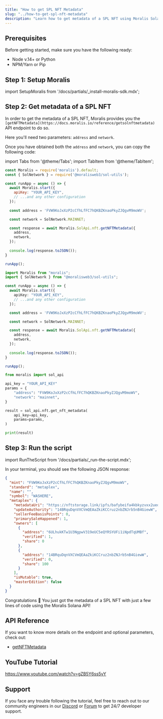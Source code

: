 ```yaml
---
title: "How to get SPL NFT Metadata"
slug: "../how-to-get-spl-nft-metadata"
description: "Learn how to get metadata of a SPL NFT using Moralis Solana API."
---
```

## Prerequisites

Before getting started, make sure you have the following ready:

- Node v.14+ or Python
- NPM/Yarn or Pip

## Step 1: Setup Moralis

import SetupMoralis from '/docs/partials/_install-moralis-sdk.mdx';

<SetupMoralis node="moralis" python="moralis" />



## Step 2: Get metadata of a SPL NFT

In order to get the metadata of a SPL NFT, Moralis provides you the `[getNFTMetadata](https://docs.moralis.io/reference/getsolnftmetadata)` API endpoint to do so.

Here you'll need two parameters: `address` and `network`.

Once you have obtained both the `address` and `network`, you can copy the following code:

import Tabs from '@theme/Tabs';
import TabItem from '@theme/TabItem';

<Tabs groupId="programming-language">
  <TabItem value="javascript" label="index.js (JavaScript)" default>

```javascript index.js
const Moralis = require('moralis').default;
const { SolNetwork } = require('@moralisweb3/sol-utils');

const runApp = async () => {
  await Moralis.start({
    apiKey: "YOUR_API_KEY",
    // ...and any other configuration
  });
  
  const address = 'FVW9KoJxXzP2cCfhLfFC7hQKBZKnaoPkyZJQgvM9moWV';

  const network = SolNetwork.MAINNET;

  const response = await Moralis.SolApi.nft.getNFTMetadata({
    address,
    network,
  });
  
  console.log(response.toJSON());
}

runApp();
```

</TabItem>
<TabItem value="typescript" label="index.ts (TypeScript)">

```typescript index.ts
import Moralis from "moralis";
import { SolNetwork } from "@moralisweb3/sol-utils";

const runApp = async () => {
  await Moralis.start({
    apiKey: "YOUR_API_KEY",
    // ...and any other configuration
  });

  const address = 'FVW9KoJxXzP2cCfhLfFC7hQKBZKnaoPkyZJQgvM9moWV';

  const network = SolNetwork.MAINNET;

  const response = await Moralis.SolApi.nft.getNFTMetadata({
    address,
    network,
  });
  
  console.log(response.toJSON());
}

runApp();
```

</TabItem>
<TabItem value="python" label="index.py (Python)">

```python index.py
from moralis import sol_api

api_key = "YOUR_API_KEY"
params = {
    "address": "FVW9KoJxXzP2cCfhLfFC7hQKBZKnaoPkyZJQgvM9moWV", 
    "network": "mainnet", 
}

result = sol_api.nft.get_nft_metadata(
    api_key=api_key,
    params=params,
)

print(result)
```

</TabItem>
</Tabs>



## Step 3: Run the script

import RunTheScript from '/docs/partials/_run-the-script.mdx';

<RunTheScript />

In your terminal, you should see the following JSON response:

```json
{
  "mint": "FVW9KoJxXzP2cCfhLfFC7hQKBZKnaoPkyZJQgvM9moWV",
  "standard": "metaplex",
  "name": "",
  "symbol": "WASHERE",
  "metaplex": {
    "metadataUri": "https://nftstorage.link/ipfs/bafybeifa4kbkyzvxx2uedsnqespxdhdgn4bs3bw7mkrhdtxi2y44dahcxm/6.json",
    "updateAuthority": "14BRquDqnVXCVmQEAaZkiKCCruz2nbZNJrb5nB4GiewW",
    "sellerFeeBasisPoints": 0,
    "primarySaleHappened": 1,
    "owners": [
      {
        "address": "6ULhukKTw1U3NgpwV319eUC5eQYRSYUFi1iNpdTqUMBf",
        "verified": 1,
        "share": 0
      },
      {
        "address": "14BRquDqnVXCVmQEAaZkiKCCruz2nbZNJrb5nB4GiewW",
        "verified": 0,
        "share": 100
      }
    ],
    "isMutable": true,
    "masterEdition": false
  }
}
```

Congratulations 🥳 You just got the metadata of a SPL NFT with just a few lines of code using the Moralis Solana API!

## API Reference

If you want to know more details on the endpoint and optional parameters, check out:

- [getNFTMetadata](https://docs.moralis.io/reference/getsolnftmetadata)

## YouTube Tutorial

https://www.youtube.com/watch?v=gZB5Y6ss5vY

## Support

If you face any trouble following the tutorial, feel free to reach out to our community engineers in our [Discord](https://moralis.io/discord) or [Forum](https://forum.moralis.io) to get 24/7 developer support.